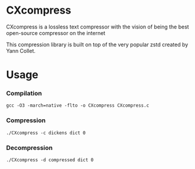 # CXcompress
CXcompress is a lossless text compressor with the vision of being the best open-source compressor on the internet

This compression library is built on top of the very popular zstd created by Yann Collet.

# Usage
### Compilation
```
gcc -O3 -march=native -flto -o CXcompress CXcompress.c
```

### Compression
```
./CXcompress -c dickens dict 0
```

### Decompression
```
./CXcompress -d compressed dict 0
```
